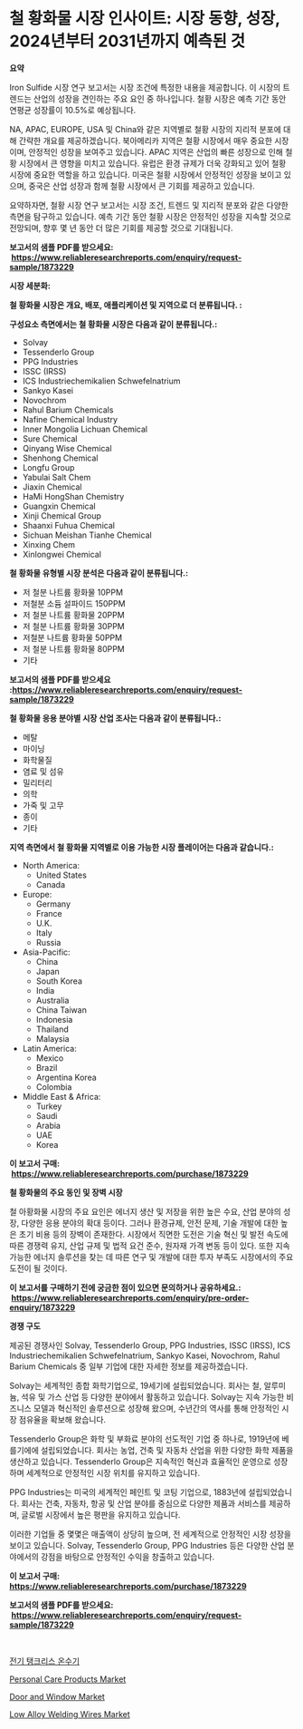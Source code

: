 <p><h1>철 황화물 시장 인사이트: 시장 동향, 성장, 2024년부터 2031년까지 예측된 것</h1></p><p><strong>요약</strong></p>
<p><p>Iron Sulfide 시장 연구 보고서는 시장 조건에 특정한 내용을 제공합니다. 이 시장의 트렌드는 산업의 성장을 견인하는 주요 요인 중 하나입니다. 철황 시장은 예측 기간 동안 연평균 성장률이 10.5%로 예상됩니다.</p><p>NA, APAC, EUROPE, USA 및 China와 같은 지역별로 철황 시장의 지리적 분포에 대해 간략한 개요를 제공하겠습니다. 북아메리카 지역은 철황 시장에서 매우 중요한 시장이며, 안정적인 성장을 보여주고 있습니다. APAC 지역은 산업의 빠른 성장으로 인해 철황 시장에서 큰 영향을 미치고 있습니다. 유럽은 환경 규제가 더욱 강화되고 있어 철황 시장에 중요한 역할을 하고 있습니다. 미국은 철황 시장에서 안정적인 성장을 보이고 있으며, 중국은 산업 성장과 함께 철황 시장에서 큰 기회를 제공하고 있습니다.</p><p>요약하자면, 철황 시장 연구 보고서는 시장 조건, 트렌드 및 지리적 분포와 같은 다양한 측면을 탐구하고 있습니다. 예측 기간 동안 철황 시장은 안정적인 성장을 지속할 것으로 전망되며, 향후 몇 년 동안 더 많은 기회를 제공할 것으로 기대됩니다.</p></p>
<p><strong>보고서의 샘플 PDF를 받으세요: &nbsp;<a href="https://www.reliableresearchreports.com/enquiry/request-sample/1873229">https://www.reliableresearchreports.com/enquiry/request-sample/1873229</a></strong></p>
<p><strong>시장 세분화:</strong></p>
<p><strong> 철 황화물 시장은 개요, 배포, 애플리케이션 및 지역으로 더 분류됩니다. :</strong></p>
<p><strong>구성요소 측면에서는 철 황화물 시장은 다음과 같이 분류됩니다.:</strong></p>
<p><ul><li>Solvay</li><li>Tessenderlo Group</li><li>PPG Industries</li><li>ISSC (IRSS)</li><li>ICS Industriechemikalien Schwefelnatrium</li><li>Sankyo Kasei</li><li>Novochrom</li><li>Rahul Barium Chemicals</li><li>Nafine Chemical Industry</li><li>Inner Mongolia Lichuan Chemical</li><li>Sure Chemical</li><li>Qinyang Wise Chemical</li><li>Shenhong Chemical</li><li>Longfu Group</li><li>Yabulai Salt Chem</li><li>Jiaxin Chemical</li><li>HaMi HongShan Chemistry</li><li>Guangxin Chemical</li><li>Xinji Chemical Group</li><li>Shaanxi Fuhua Chemical</li><li>Sichuan Meishan Tianhe Chemical</li><li>Xinxing Chem</li><li>Xinlongwei Chemical</li></ul></p>
<p><strong> 철 황화물 유형별 시장 분석은 다음과 같이 분류됩니다.:</strong></p>
<p><ul><li>저 철분 나트륨 황화물 10PPM</li><li>저철분 소듐 설파이드 150PPM</li><li>저 철분 나트륨 황화물 20PPM</li><li>저 철분 나트륨 황화물 30PPM</li><li>저철분 나트륨 황화물 50PPM</li><li>저 철분 나트륨 황화물 80PPM</li><li>기타</li></ul></p>
<p><strong>보고서의 샘플 PDF를 받으세요 :<a href="https://www.reliableresearchreports.com/enquiry/request-sample/1873229">https://www.reliableresearchreports.com/enquiry/request-sample/1873229</a></strong></p>
<p><strong> 철 황화물 응용 분야별 시장 산업 조사는 다음과 같이 분류됩니다.:</strong></p>
<p><ul><li>메탈</li><li>마이닝</li><li>화학물질</li><li>염료 및 섬유</li><li>밀리터리</li><li>의학</li><li>가죽 및 고무</li><li>종이</li><li>기타</li></ul></p>
<p><strong>지역 측면에서 철 황화물 지역별로 이용 가능한 시장 플레이어는 다음과 같습니다.:</strong></p>
<p><ul>
    <li>
        North America:
        <ul>
            <li>United States</li>
            <li>Canada</li>
        </ul>
    </li>
    <li>
        Europe:
        <ul>
            <li>Germany</li>
            <li>France</li>
            <li>U.K.</li>
            <li>Italy</li>
            <li>Russia</li>
        </ul>
    </li>
    <li>
        Asia-Pacific:
        <ul>
            <li>China</li>
            <li>Japan</li>
            <li>South Korea</li>
            <li>India</li>
            <li>Australia</li>
            <li>China Taiwan</li>
            <li>Indonesia</li>
            <li>Thailand</li>
            <li>Malaysia</li>
        </ul>
    </li>
    <li>
        Latin America:
        <ul>
            <li>Mexico</li>
            <li>Brazil</li>
            <li>Argentina Korea</li>
            <li>Colombia</li>
        </ul>
    </li>
    <li>
        Middle East & Africa:
        <ul>
            <li>Turkey</li>
            <li>Saudi</li>
            <li>Arabia</li>
            <li>UAE</li>
            <li>Korea</li>
        </ul>
    </li>
    </ul></p>
<p><strong>이 보고서 구매: &nbsp;<a href="https://www.reliableresearchreports.com/purchase/1873229">https://www.reliableresearchreports.com/purchase/1873229</a></strong></p>
<p><strong>철 황화물의 주요 동인 및 장벽 시장</strong></p>
<p><p>철 아황화물 시장의 주요 요인은 에너지 생산 및 저장을 위한 높은 수요, 산업 분야의 성장, 다양한 응용 분야의 확대 등이다. 그러나 환경규제, 안전 문제, 기술 개발에 대한 높은 초기 비용 등의 장벽이 존재한다. 시장에서 직면한 도전은 기술 혁신 및 발전 속도에 따른 경쟁력 유지, 산업 규제 및 법적 요건 준수, 원자재 가격 변동 등이 있다. 또한 지속 가능한 에너지 솔루션을 찾는 데 따른 연구 및 개발에 대한 투자 부족도 시장에서의 주요 도전이 될 것이다.</p></p>
<p><strong>이 보고서를 구매하기 전에 궁금한 점이 있으면 문의하거나 공유하세요.: &nbsp;<a href="https://www.reliableresearchreports.com/enquiry/pre-order-enquiry/1873229">https://www.reliableresearchreports.com/enquiry/pre-order-enquiry/1873229</a></strong></p>
<p><strong>경쟁 구도</strong></p>
<p><p>제공된 경쟁사인 Solvay, Tessenderlo Group, PPG Industries, ISSC (IRSS), ICS Industriechemikalien Schwefelnatrium, Sankyo Kasei, Novochrom, Rahul Barium Chemicals 중 일부 기업에 대한 자세한 정보를 제공하겠습니다.</p><p>Solvay는 세계적인 종합 화학기업으로, 19세기에 설립되었습니다. 회사는 철, 알루미늄, 석유 및 가스 산업 등 다양한 분야에서 활동하고 있습니다. Solvay는 지속 가능한 비즈니스 모델과 혁신적인 솔루션으로 성장해 왔으며, 수년간의 역사를 통해 안정적인 시장 점유율을 확보해 왔습니다.</p><p>Tessenderlo Group은 화학 및 부화료 분야의 선도적인 기업 중 하나로, 1919년에 베를기에에 설립되었습니다. 회사는 농업, 건축 및 자동차 산업을 위한 다양한 화학 제품을 생산하고 있습니다. Tessenderlo Group은 지속적인 혁신과 효율적인 운영으로 성장하며 세계적으로 안정적인 시장 위치를 유지하고 있습니다.</p><p>PPG Industries는 미국의 세계적인 페인트 및 코팅 기업으로, 1883년에 설립되었습니다. 회사는 건축, 자동차, 항공 및 산업 분야를 중심으로 다양한 제품과 서비스를 제공하며, 글로벌 시장에서 높은 평판을 유지하고 있습니다.</p><p>이러한 기업들 중 몇몇은 매출액이 상당히 높으며, 전 세계적으로 안정적인 시장 성장을 보이고 있습니다. Solvay, Tessenderlo Group, PPG Industries 등은 다양한 산업 분야에서의 강점을 바탕으로 안정적인 수익을 창출하고 있습니다.</p></p>
<p><strong>이 보고서 구매: &nbsp; <a href="https://www.reliableresearchreports.com/purchase/1873229">https://www.reliableresearchreports.com/purchase/1873229</a></strong></p>
<p><strong>보고서의 샘플 PDF를 받으세요: &nbsp;<a href="https://www.reliableresearchreports.com/enquiry/request-sample/1873229">https://www.reliableresearchreports.com/enquiry/request-sample/1873229</a></strong><strong></strong></p>
<p>&nbsp;</p>
<p><p><a href="https://github.com/oajzkywllm460/Market-Research-Report-List-1/blob/main/78380962580.md">전기 탱크리스 온수기</a></p><p><a href="https://github.com/provorikovar/Market-Research-Report-List-3/blob/main/personal-care-products-market.md">Personal Care Products Market</a></p><p><a href="https://github.com/CliffMedina6/Market-Research-Report-List-4/blob/main/door-and-window-market.md">Door and Window Market</a></p><p><a href="https://issuu.com/reportprime-2/docs/low-alloy-welding-wires-market-size-2030.pptx">Low Alloy Welding Wires Market</a></p></p>
